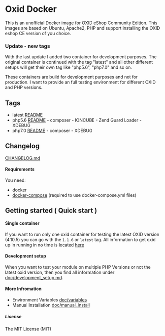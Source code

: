 Oxid Docker
===========

This is an unofficial Docker image for OXID eShop Community Edition.
This images are based on Ubuntu, Apache2, PHP and support installing the OXID eshop CE version of you choice.

### Update - new tags
With the last update I added two container for development purposes. The original container is
continued with the tag "latest" and all other different setups will get their own tag like "php5.6", "php7.0" and
so on.

These containers are build for development purposes and not for production. I want to provide an full testing environment
for different OXID and PHP versions.

## Tags
* latest [README](https://github.com/Mesa/oxid/tree/master/tags/latest/README.md)
* php5.6 [README](https://github.com/Mesa/oxid/tree/master/tags/php5.6/README.md) - composer - IONCUBE - Zend Guard Loader - XDEBUG
* php7.0 [README](https://github.com/Mesa/oxid/tree/master/tags/php7.0/README.md) - composer - XDEBUG

## Changelog

[CHANGELOG.md](https://github.com/Mesa/oxid/tree/master/CHANGELOG.md)


#### Requirements ####
You need:
- docker
- [docker-compose](https://docs.docker.com/compose/) (required to use docker-compose.yml files)

## Getting started ( Quick start ) ##

#### Single container
If you want to run only one oxid container for testing the latest OXID version (4.10.5) you can go with
the ```1.1.6``` or ```latest``` tag. All information to get oxid up in running in no time is
located [here](https://github.com/Mesa/oxid/tree/master/tags/latest/README.md)

#### Development setup
When you want to test your module on multiple PHP Versions or not the latest oxid version, then you find all information
under [doc/development_setup.md](https://github.com/Mesa/oxid/tree/master/doc/development_setup.md).


#### More Infromation
- Environment Variables [doc/variables](https://github.com/Mesa/oxid/tree/master/doc/variables.md)
- Manual Installation [doc/manual_install](https://github.com/Mesa/oxid/tree/master/doc/manual_install.md)

##### License #####
The MIT License (MIT)